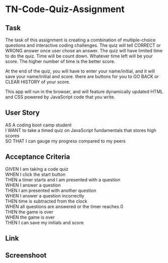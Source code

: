 # TN-Code-Quiz-Assignment

## Task
The task of this assignment is creating a combination of multiple-choice questions and interactive coding challenges. The quiz will tell CORRECT or WRONG answer once user chose an answer. The quiz will have limited time to do the quiz. Time will be count down. Whatever time left will be your score. The higher number of time is the better score.  

At the end of the quiz, you will have to enter your name/initial, and it will save your name/initial and score.
there are buttons for you to GO BACK or CLEAR HISTORY of your score.

This app will run in the browser, and will feature dynamically updated HTML and CSS powered by JavaScript code that you write.

## User Story
AS A coding boot camp student  
I WANT to take a timed quiz on JavaScript fundamentals that stores high scores  
SO THAT I can gauge my progress compared to my peers

## Acceptance Criteria
GIVEN I am taking a code quiz  
WHEN I click the start button  
THEN a timer starts and I am presented with a question  
WHEN I answer a question  
THEN I am presented with another question  
WHEN I answer a question incorrectly  
THEN time is subtracted from the clock  
WHEN all questions are answered or the timer reaches 0  
THEN the game is over  
WHEN the game is over  
THEN I can save my initials and score  

## Link

## Screenshoot